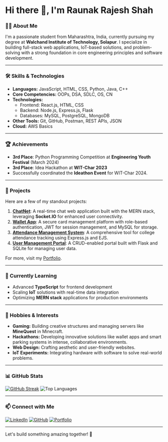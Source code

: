 # Hi there 👋, I'm Raunak Rajesh Shah

### 👨‍💻 About Me
I'm a passionate student from Maharashtra, India, currently pursuing my degree at **Walchand Institute of Technology, Solapur**. I specialize in building full-stack web applications, IoT-based solutions, and problem-solving with a strong foundation in core engineering principles and software development.

---

### 🛠️ Skills & Technologies
- **Languages:** JavaScript, HTML, CSS, Python, Java, C++
- **Core Competencies:** OOPs, DSA, SDLC, OS, CN
- **Technologies:** 
  - Frontend: React.js, HTML, CSS
  - Backend: Node.js, Express.js, Flask
  - Databases: MySQL, PostgreSQL, MongoDB
- **Other Tools:** Git, GitHub, Postman, REST APIs, JSON
- **Cloud:** AWS Basics

---

### 🏆 Achievements
- **3rd Place**: Python Programming Competition at **Engineering Youth Festival** (March 2024)
- **3rd Place**: Idea Hackathon at **WIT-Char 2023**
- Successfully coordinated the **Ideathon Event** for WIT-Char 2024.

---

### 🚀 Projects
Here are a few of my standout projects:

1. **[ChatNet](https://github.com/Rs07-404/ChatNet)**: A real-time chat web application built with the MERN stack, leveraging **Socket.IO** for enhanced user connectivity.
2. **[Wallet App](https://github.com/Rs07-404/WalletApp)**: A secure card management platform with role-based authentication, JWT for session management, and MySQL for storage.
3. **[Attendance Management System](https://github.com/Rs07-404/Attendance-management-system.git)**: A comprehensive tool for college attendance tracking using Express.js and EJS.
4. **[User Management Portal](https://github.com/Rs07-404/SQLite_User_account_database_portal_using_Flask.git)**: A CRUD-enabled portal built with Flask and SQLite for managing user data.

For more, visit my [Portfolio](https://rs07-404.github.io/raunak-shah-portfolio/).

---

### 🌱 Currently Learning
- Advanced **TypeScript** for frontend development
- Scaling **IoT** solutions with real-time data integration
- Optimizing **MERN stack** applications for production environments

---

### 🎨 Hobbies & Interests
- **Gaming:** Building creative structures and managing servers like **MineQuest** in Minecraft.
- **Hackathons:** Developing innovative solutions like wallet apps and smart parking systems in intense, collaborative environments.
- **Web Design:** Crafting aesthetic and user-friendly websites.
- **IoT Experiments:** Integrating hardware with software to solve real-world problems.

---

### 📊 GitHub Stats
[![GitHub Streak](https://github-readme-streak-stats.herokuapp.com/?user=Rs07-404&theme=dark)](https://git.io/streak-stats)
![Top Languages](https://github-readme-stats.vercel.app/api/top-langs/?username=Rs07-404&layout=compact&theme=radical)

---

### 📫 Connect with Me
[![LinkedIn](https://img.shields.io/badge/LinkedIn-blue?logo=linkedin)](https://www.linkedin.com/in/raunak-shah7)
[![GitHub](https://img.shields.io/badge/GitHub-black?logo=github)](https://github.com/Rs07-404)
[![Portfolio](https://img.shields.io/badge/Portfolio-orange)](https://rs07-404.github.io/raunak-shah-portfolio/)

---

Let's build something amazing together! 🚀

<!--
**Rs07-404/Rs07-404** is a ✨ _special_ ✨ repository because its `README.md` (this file) appears on your GitHub profile.

Here are some ideas to get you started:

- 🔭 I’m currently working on ...
- 🌱 I’m currently learning ...
- 👯 I’m looking to collaborate on ...
- 🤔 I’m looking for help with ...
- 💬 Ask me about ...
- 📫 How to reach me: ...
- 😄 Pronouns: ...
- ⚡ Fun fact: ...
-->

